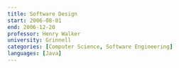 ```yaml
---
title: Software Design
start: 2006-08-01
end: 2006-12-20
professor: Henry Walker
university: Grinnell
categories: [Computer Science, Software Engineering]
languages: [Java]
---
```

